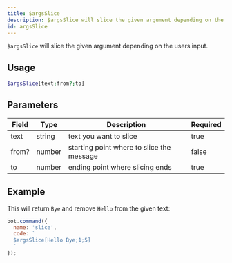 ```yaml
---
title: $argsSlice 
description: $argsSlice will slice the given argument depending on the users input.
id: argsSlice
---
```


`$argsSlice` will slice the given argument depending on the users input.

## Usage

```php
$argsSlice[text;from?;to] 
```

## Parameters 


| Field | Type   | Description                               | Required |
| ----- | ------ | ----------------------------------------- | -------- |
| text  | string | text you want to slice                    | true      |
| from? | number | starting point where to slice the message | false       |
| to    | number | ending point where slicing ends           | true      |


## Example

This will return `Bye` and remove `Hello` from the given text:

```javascript
bot.command({
  name: 'slice',
  code: `
  $argsSlice[Hello Bye;1;5]
  `
});
```
